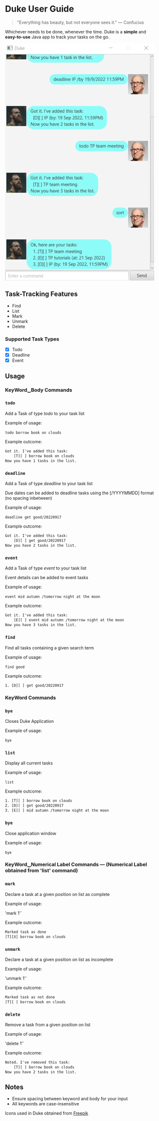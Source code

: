 # Duke User Guide
>"Everything has beauty, but not everyone sees it." — Confucius

Whichever needs to be done, whenever the time.
Duke is a **simple** and **easy-to-use** Java app to track your tasks on the go.

![Duke Ui Screenshot](./docs/Ui.png)

## Task-Tracking Features 
- Find
- List
- Mark
- Unmark
- Delete

### Supported Task Types
- [x] Todo
- [x] Deadline
- [x] Event

## Usage

### **KeyWord**␣**Body** Commands

### `todo`

Add a Task of type *todo* to your task list

Example of usage: 

`todo borrow book on clouds`

Example outcome:

```
Got it. I've added this task:
    [T][ ] borrow book on clouds
Now you have 1 tasks in the list.
```  
### `deadline`

Add a Task of type *deadline* to your task list

Due dates can be added to deadline tasks using the [/YYYYMMDD] format (no spacing inbetween)

Example of usage:

`deadline get good/20220917`

Example outcome:

```
Got it. I've added this task:
    [D][ ] get good/20220917
Now you have 2 tasks in the list.
```
### `event`

Add a Task of type *event* to your task list

Event details can be added to event tasks

Example of usage:

`event mid autumn /tomorrow night at the moon`

Example outcome:

```
Got it. I've added this task:
    [E][ ] event mid autumn /tomorrow night at the moon
Now you have 3 tasks in the list.
```

### `find`

Find all tasks containing a given search term

Example of usage:

`find good`

Example outcome:

```
1. [D][ ] get good/20220917
```
    
### **KeyWord** Commands
    
### `bye`
Closes Duke Application

Example of usage:

`bye`
    
### `list`

Display all current tasks

Example of usage:

`list`

Example outcome:

```
1. [T][ ] borrow book on clouds
2. [D][ ] get good/20220917
3. [E][ ] mid autumn /tomorrow night at the moon
```
    
### `bye`
Close application window

Example of usage:

`bye`
    
### **KeyWord**␣**Numerical Label** Commands — (Numerical Label obtained from 'list' command)
    
### `mark`

Declare a task at a given position on list as complete

Example of usage:

'mark 1'`

Example outcome:

```
Marked task as done
[T][X] borrow book on clouds
```

### `unmark`

Declare a task at a given position on list as incomplete

Example of usage:

'unmark 1'`

Example outcome:

```
Marked task as not done
[T][ ] borrow book on clouds
```

### `delete`

Remove a task from a given position on list

Example of usage:

'delete 1'`

Example outcome:

```
Noted. I've removed this task:
    [T][ ] borrow book on clouds
Now you have 2 tasks in the list.
```

## Notes
- Ensure spacing between keyword and body for your input
- All keywords are case-insensitive

Icons used in Duke obtained from [Freepik](https://www.flaticon.com/authors/freepik)
